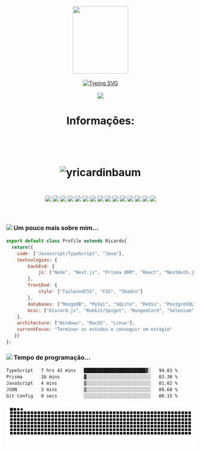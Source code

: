 <div align="center">
<img align="center" width="148" height="180" src="https://media1.tenor.com/images/68e8337fb4eb7e40645d832c64762a8b/tenor.gif?itemid=19443613">
</div>

<br>
<div align="center">
<a href="https://git.io/typing-svg"><img src="https://readme-typing-svg.demolab.com?font=Fira+Code&duration=1000&pause=500&center=true&vCenter=true&multiline=true&repeat=false&width=600&height=100&lines=Me+Chamo+Ricardo;+Estudante+e+Desenvolvedor" alt="Typing SVG" /></a>
      </div>



<div align="center">
     <br>
      <a href="https://discordapp.com/users/409801761470152704" target="_blank"><img src="https://img.shields.io/badge/Discord-5865F2?style=for-the-badge&logo=discord&logoColor=white" target="_blank"></a> 
      <br>
</div>

<div align="center">
                  <h1>Informações: <h1/>      
  <br>
  <p><img align="center" src="https://github-readme-streak-stats.herokuapp.com/?user=yricardinbaum&theme=dark" alt="yricardinbaum" /></p>

</div>
    
<br>
<div align="center">
      <a href="https://www.google.com/url?sa=t&rct=j&q=&esrc=s&source=web&cd=&cad=rja&uact=8&ved=2ahUKEwjckZXvoK33AhUTIbkGHVR0CpEQFnoECBEQAQ&url=https%3A%2F%2Fwww.java.com%2Fpt-BR%2F&usg=AOvVaw03qM_V0IuJpAnb6ZM1WJM9" target="_blank"><img src="https://img.shields.io/badge/Java-ED8B00?style=for-the-badge&logo=java&logoColor=white" target="_blank"></a> 
      <a href="https://www.google.com/url?sa=t&rct=j&q=&esrc=s&source=web&cd=&cad=rja&uact=8&ved=2ahUKEwjysp_6oK33AhUCHrkGHc0NDAoQFnoECBEQAQ&url=https%3A%2F%2Fgradle.org%2F&usg=AOvVaw3a3SqZeVikWZn6ZsJ5_LGL" target="_blank"><img src="https://img.shields.io/badge/gradle-02303A?style=for-the-badge&logo=gradle&logoColor=white" target="_blank"></a> 
      <a href="https://www.google.com/url?sa=t&rct=j&q=&esrc=s&source=web&cd=&cad=rja&uact=8&ved=2ahUKEwjI1b_9oK33AhXpH7kGHf6-BeoQFnoECBAQAQ&url=https%3A%2F%2Fmaven.apache.org%2F&usg=AOvVaw1YYiU6vhRx9JgPlCaD8pID" target="_blank"><img src="https://img.shields.io/badge/apache_maven-C71A36?style=for-the-badge&logo=apachemaven&logoColor=white" target="_blank"></a> 
      <a href="https://www.google.com/url?sa=t&rct=j&q=&esrc=s&source=web&cd=&cad=rja&uact=8&ved=2ahUKEwjw3dCAoa33AhVqHbkGHfw_CQwQFnoECAcQAQ&url=https%3A%2F%2Fwww.javascript.com%2F&usg=AOvVaw2t3n3FoztAEJ6zUU6XdzS5" target="_blank"><img src="https://img.shields.io/badge/JavaScript-323330?style=for-the-badge&logo=javascript&logoColor=F7DF1E" target="_blank"></a> 
      <a href="https://www.google.com/url?sa=t&rct=j&q=&esrc=s&source=web&cd=&cad=rja&uact=8&ved=2ahUKEwjNjJSEoa33AhW-HrkGHS-PC4oQFnoECBEQAQ&url=https%3A%2F%2Fnodejs.org%2F&usg=AOvVaw1tY2p-vJFWJmxWlq4sTxCn" target="_blank"><img src="https://img.shields.io/badge/Node.js-339933?style=for-the-badge&logo=nodedotjs&logoColor=white" target="_blank"></a> 
      <a href="https://www.google.com/url?sa=t&rct=j&q=&esrc=s&source=web&cd=&cad=rja&uact=8&ved=2ahUKEwju1YSIoa33AhWlH7kGHUIRATMQFnoECBEQAQ&url=https%3A%2F%2Fwww.npmjs.com%2F&usg=AOvVaw3X687KpYu1DK9666uZ55b8" target="_blank"><img src="https://img.shields.io/badge/npm-CB3837?style=for-the-badge&logo=npm&logoColor=white" target="_blank"></a> 
      <a href="https://www.google.com/url?sa=t&rct=j&q=&esrc=s&source=web&cd=&cad=rja&uact=8&ved=2ahUKEwint4iLoa33AhXPHLkGHW77CMoQFnoECAkQAQ&url=https%3A%2F%2Fdeveloper.mozilla.org%2Fpt-BR%2Fdocs%2FWeb%2FHTML&usg=AOvVaw1CPke7ATv9ZEAEjUphFrJQ" target="_blank"><img src="https://img.shields.io/badge/HTML5-E34F26?style=for-the-badge&logo=html5&logoColor=white" target="_blank"></a> 
      <a href="https://www.google.com/url?sa=t&rct=j&q=&esrc=s&source=web&cd=&cad=rja&uact=8&ved=2ahUKEwjE78GQoa33AhWHH7kGHaibAL8QFnoECA0QAQ&url=https%3A%2F%2Fwww.mongodb.com%2Fpt-br&usg=AOvVaw1eARl2iZVMsUY1phIP1tHs" target="_blank"><img src="https://img.shields.io/badge/MongoDB-4EA94B?style=for-the-badge&logo=mongodb&logoColor=white" target="_blank"></a> 
      <a href="https://www.google.com/url?sa=t&rct=j&q=&esrc=s&source=web&cd=&cad=rja&uact=8&ved=2ahUKEwjt7biUoa33AhWGHLkGHW07DBEQFnoECAkQAQ&url=https%3A%2F%2Fpt.wikipedia.org%2Fwiki%2FShell_script&usg=AOvVaw2IMPPuZan4WrSItH7SsYkg" target="_blank"><img src="https://img.shields.io/badge/Shell_Script-121011?style=for-the-badge&logo=gnu-bash&logoColor=white" target="_blank"></a> 
      <a href="https://www.google.com/url?sa=t&rct=j&q=&esrc=s&source=web&cd=&cad=rja&uact=8&ved=2ahUKEwiu5_6Yoa33AhVJJ7kGHR2SClEQFnoECBEQAQ&url=https%3A%2F%2Fwww.mysql.com%2F&usg=AOvVaw20c6IrMAtNC1A9NZPsDpWW" target="_blank"><img src="https://img.shields.io/badge/MySQL-005C84?style=for-the-badge&logo=mysql&logoColor=white" target="_blank"></a> 
      <a href="https://www.google.com/url?sa=t&rct=j&q=&esrc=s&source=web&cd=&cad=rja&uact=8&ved=2ahUKEwir68Oboa33AhWBJ7kGHTfqCTYQFnoECA4QAQ&url=https%3A%2F%2Fwww.sqlite.org%2F&usg=AOvVaw2FGx1kWp6WBAJWy5IhYh3r" target="_blank"><img src="https://img.shields.io/badge/SQLite-07405E?style=for-the-badge&logo=sqlite&logoColor=white" target="_blank"></a>
      <a href="https://www.google.com/url?sa=t&rct=j&q=&esrc=s&source=web&cd=&cad=rja&uact=8&ved=2ahUKEwjlvq2foa33AhUBHrkGHdJbCeIQFnoECA4QAQ&url=https%3A%2F%2Fmanjaro.org%2F&usg=AOvVaw2W6Z32R_3eTqMMz4qBhHl6" target="_blank"><img src="https://img.shields.io/badge/manjaro-35BF5C?style=for-the-badge&logo=manjaro&logoColor=white" target="_blank"></a>
      <a href="https://www.google.com/url?sa=t&rct=j&q=&esrc=s&source=web&cd=&cad=rja&uact=8&ved=2ahUKEwiQ2f-hoa33AhUDLLkGHWB0DuQQFnoECBMQAQ&url=https%3A%2F%2Fwww.microsoft.com%2Fpt-br%2Fwindows%2F&usg=AOvVaw3FS_duD590ydLHigo-uerR" target="_blank"><img src="https://img.shields.io/badge/Windows-0078D6?style=for-the-badge&logo=windows&logoColor=white" target="_blank"></a>
      <a href="https://www.google.com/url?sa=t&rct=j&q=&esrc=s&source=web&cd=&cad=rja&uact=8&ved=2ahUKEwiEzK6loa33AhUiK7kGHe4KDYEQFnoECBAQAQ&url=https%3A%2F%2Fwww.jetbrains.com%2Fpt-br%2Fidea%2F&usg=AOvVaw1oW-y21ztdXo6P1OZsIfYD" target="_blank"><img src="https://img.shields.io/badge/IntelliJ_IDEA-000000.svg?style=for-the-badge&logo=intellij-idea&logoColor=white" target="_blank"></a>
            <a href="https://www.google.com/url?sa=t&rct=j&q=&esrc=s&source=web&cd=&cad=rja&uact=8&ved=2ahUKEwi92rC1wPf8AhVLqpUCHUfvCb8QFnoECA4QAQ&url=https%3A%2F%2Fnextjs.org%2F&usg=AOvVaw2lvpxQDmLPmn3zhK26RJ4F" target="_blank"><img src="https://img.shields.io/badge/Next-black?style=for-the-badge&logo=next.js&logoColor=white" target="_blank"></a>

</div>

<br>
<br>

### <img src="https://media.giphy.com/media/VgCDAzcKvsR6OM0uWg/giphy.gif" width="40"> Um pouco mais sobre mim...  

```javascript
export default class Profile extends Ricardo{
  return({
    code: ["Javascript/TypeScript", "Java"],
    technologies: {
        backEnd: {
            js: ["Node", "Next.js", "Prisma ORM", "React", "NextAuth.js"],
        },
        frontEnd: {
            style: ["TailwindCSS", "CSS", "Shadcn"]
        },
        databases: ["MongoDB", "MySql", "SQLite", "Redis", "PostgreSQL"],
        misc: ["Discord.js", "Bukkit/Spigot", "BungeeCord", "Selenium", "Puppeteer"]
    },
    architecture: ["Windows", "MacOS", "Linux"],
    currentFocus: "Terminar os estudos e conseguir um estágio"
   })
};
```

### <img src="https://cdn-icons-png.flaticon.com/512/3349/3349548.png" width="20"> Tempo de programação...  
<!--START_SECTION:waka-->

```txt
TypeScript   7 hrs 42 mins   ███████████████████████▓░   94.83 %
Prisma       16 mins         ▓░░░░░░░░░░░░░░░░░░░░░░░░   03.30 %
JavaScript   4 mins          ▒░░░░░░░░░░░░░░░░░░░░░░░░   01.02 %
JSON         3 mins          ▒░░░░░░░░░░░░░░░░░░░░░░░░   00.68 %
Git Config   0 secs          ░░░░░░░░░░░░░░░░░░░░░░░░░   00.15 %
```

<!--END_SECTION:waka-->

![snake gif](https://github.com/yRicardinBaum/yRicardinBaum/blob/output/github-contribution-grid-snake.svg)
